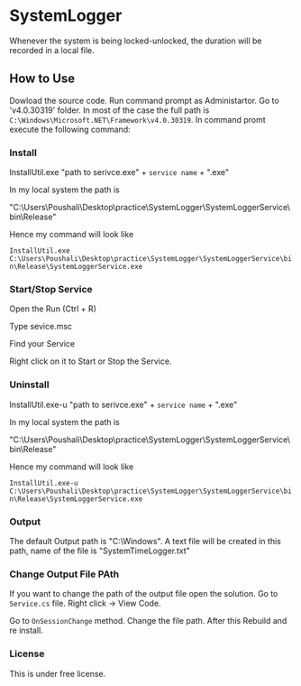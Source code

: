 # SystemLogger

Whenever the system is being locked-unlocked, the duration will be recorded in a local file.

## How to Use ##


Dowload the source code. Run command prompt as Administartor. Go to 'v4.0.30319' folder. In most of the case the full path is `C:\Windows\Microsoft.NET\Framework\v4.0.30319`. In command promt execute the following command:


### Install ###

InstallUtil.exe "path to serivce.exe" + `service name` + ".exe"

In my local system the path is

"C:\Users\Poushali\Desktop\practice\SystemLogger\SystemLoggerService\bin\Release"

Hence my command will look like

`InstallUtil.exe C:\Users\Poushali\Desktop\practice\SystemLogger\SystemLoggerService\bin\Release\SystemLoggerService.exe`


### Start/Stop Service ###

Open the Run (Ctrl + R)

Type sevice.msc

Find your Service

Right click on it to Start or Stop the Service.


### Uninstall ###


InstallUtil.exe-u "path to serivce.exe" + `service name` + ".exe"

In my local system the path is

"C:\Users\Poushali\Desktop\practice\SystemLogger\SystemLoggerService\bin\Release"

Hence my command will look like

`InstallUtil.exe-u C:\Users\Poushali\Desktop\practice\SystemLogger\SystemLoggerService\bin\Release\SystemLoggerService.exe`


### Output ###


The default Output path is "C:\Windows". A text file will be created in this path, name of the file is  "SystemTimeLogger.txt"

### Change Output File PAth ###

If you want to change the path of the output file open the solution. Go to `Service.cs` file. Right click -> View Code.

Go to `OnSessionChange`  method. Change the file path. After this Rebuild and re install.


### License ###


This is under free license.

